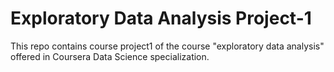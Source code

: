 # Exploratory Data Analysis Project-1
This repo contains course project1 of the course "exploratory data analysis" offered in Coursera Data Science specialization.
